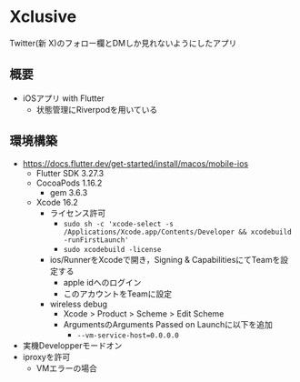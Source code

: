 # Xclusive
Twitter(新 X)のフォロー欄とDMしか見れないようにしたアプリ

## 概要
- iOSアプリ with Flutter
  - 状態管理にRiverpodを用いている
## 環境構築
- https://docs.flutter.dev/get-started/install/macos/mobile-ios
  - Flutter SDK 3.27.3
  - CocoaPods 1.16.2
    - gem 3.6.3
  - Xcode 16.2
    - ライセンス許可
      - `sudo sh -c 'xcode-select -s /Applications/Xcode.app/Contents/Developer && xcodebuild -runFirstLaunch'`
      - `sudo xcodebuild -license`
    - ios/RunnerをXcodeで開き，Signing & CapabilitiesにてTeamを設定する
      - apple idへのログイン
      - このアカウントをTeamに設定
    - wireless debug
      - Xcode > Product > Scheme > Edit Scheme
      - ArgumentsのArguments Passed on Launchに以下を追加
        - `--vm-service-host=0.0.0.0`
- 実機Developperモードオン
- iproxyを許可
  - VMエラーの場合